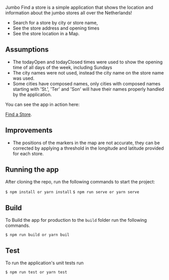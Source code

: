 Jumbo Find a store is a simple application that shows the location and information about the jumbo stores all over the Netherlands!

* Search for a store by city or store name,
* See the store address and opening times
* See the store location in a Map.

## Assumptions
* The todayOpen and todayClosed times were used to show the opening time of all days of the week, including Sundays
* The city names were not used, instead the city name on the store name was used.
* Some cities have composed names, only cities with composed names starting with 'St.', 'Ter' and 'Son' will have their names properly handled by the application.

You can see the app in action here:

[Find a Store](https://marcelsoliveira.github.io/FindAStore/).

## Improvements
* The positions of the markers in the map are not accurate, they can be corrected by applying a threshold in the longitude and latitude provided for each store.

## Running the app

After cloning the repo, run the following commands to start the project:

``$ npm install or yarn install``
``$ npm run serve or yarn serve``

## Build

To Build the app for production to the `build` folder run the following commands.

``$ npm run build or yarn buil``

## Test

To run the application's unit tests run

``$ npm run test or yarn test``
